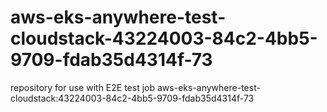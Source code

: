 # aws-eks-anywhere-test-cloudstack-43224003-84c2-4bb5-9709-fdab35d4314f-73
repository for use with E2E test job aws-eks-anywhere-test-cloudstack:43224003-84c2-4bb5-9709-fdab35d4314f-73
